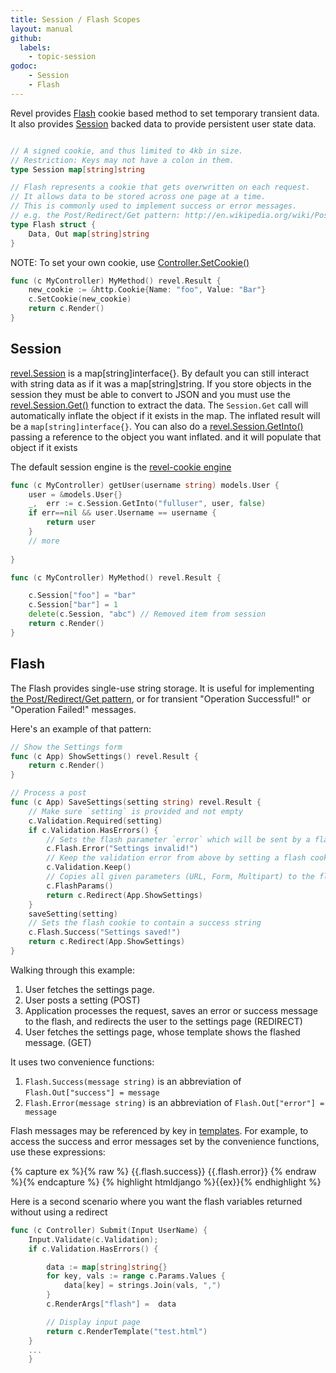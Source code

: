 ```yaml
---
title: Session / Flash Scopes
layout: manual
github:
  labels:
    - topic-session
godoc: 
    - Session
    - Flash
---
```


Revel provides  [Flash](#flash) cookie based method to set temporary transient data. It also
provides [Session](#session) backed data to provide persistent user state data.

```go

// A signed cookie, and thus limited to 4kb in size.
// Restriction: Keys may not have a colon in them.
type Session map[string]string

// Flash represents a cookie that gets overwritten on each request.
// It allows data to be stored across one page at a time.
// This is commonly used to implement success or error messages.
// e.g. the Post/Redirect/Get pattern: http://en.wikipedia.org/wiki/Post/Redirect/Get
type Flash struct {
	Data, Out map[string]string
}
```

NOTE: To set your own cookie, use [Controller.SetCookie()](https://godoc.org/github.com/revel/revel#Controller.SetCookie)
```go
func (c MyController) MyMethod() revel.Result {
    new_cookie := &http.Cookie{Name: "foo", Value: "Bar"}
    c.SetCookie(new_cookie)
    return c.Render()
}
```

<a name="session"></a>

## Session
 [revel.Session](https://godoc.org/github.com/revel/revel/session#Session) is a 
map[string]interface{}. By default you can still interact with string data as if it was
a map[string]string. If you store objects in the session they must be able to convert to
JSON and you must use the [revel.Session.Get()](https://godoc.org/github.com/revel/revel/session#Session.Get)
function to extract the data. The `Session.Get` call will automatically inflate the object 
if it exists in the map. The inflated result will be a `map[string]interface{}`. You can
also do a [revel.Session.GetInto()](https://godoc.org/github.com/revel/revel/session#Session.GetInto)
passing a reference to the object you want inflated. and it will populate that object if 
it exists 

The default session engine is the [revel-cookie engine](/manual/session-engine#cookie) 

```go
func (c MyController) getUser(username string) models.User {
	user = &models.User{}
	_,  err := c.Session.GetInto("fulluser", user, false)
	if err==nil && user.Username == username {
		return user
	}
	// more
	
}

func (c MyController) MyMethod() revel.Result {

    c.Session["foo"] = "bar"
    c.Session["bar"] = 1 
    delete(c.Session, "abc") // Removed item from session
    return c.Render()
}


```






## Flash

The Flash provides single-use string storage. It is useful for implementing
[the Post/Redirect/Get pattern](http://en.wikipedia.org/wiki/Post/Redirect/Get),
or for transient "Operation Successful!" or "Operation Failed!" messages.

Here's an example of that pattern:

```go
// Show the Settings form
func (c App) ShowSettings() revel.Result {
	return c.Render()
}

// Process a post
func (c App) SaveSettings(setting string) revel.Result {
    // Make sure `setting` is provided and not empty
    c.Validation.Required(setting)
    if c.Validation.HasErrors() {
        // Sets the flash parameter `error` which will be sent by a flash cookie
        c.Flash.Error("Settings invalid!")
        // Keep the validation error from above by setting a flash cookie
        c.Validation.Keep()
        // Copies all given parameters (URL, Form, Multipart) to the flash cookie
        c.FlashParams()
        return c.Redirect(App.ShowSettings)
    }
    saveSetting(setting)
    // Sets the flash cookie to contain a success string
    c.Flash.Success("Settings saved!")
    return c.Redirect(App.ShowSettings)
}
```

Walking through this example:

1. User fetches the settings page.
2. User posts a setting (POST)
3. Application processes the request, saves an error or success message to the flash, and redirects the user to the settings page (REDIRECT)
4. User fetches the settings page, whose template shows the flashed message. (GET)

It uses two convenience functions:

1. `Flash.Success(message string)` is an abbreviation of `Flash.Out["success"] = message`
2. `Flash.Error(message string)` is an abbreviation of `Flash.Out["error"] = message`

Flash messages may be referenced by key in [templates](templates.html).  For example, to access
the success and error messages set by the convenience functions, use these
expressions:

{% capture ex %}{% raw %}
{{.flash.success}}
{{.flash.error}}
{% endraw %}{% endcapture %}
{% highlight htmldjango %}{{ex}}{% endhighlight %}

Here is a second scenario where you want the flash variables returned without using a
redirect

```go
func (c Controller) Submit(Input UserName) {
    Input.Validate(c.Validation);
    if c.Validation.HasErrors() {

        data := map[string]string{}
        for key, vals := range c.Params.Values {
            data[key] = strings.Join(vals, ",")
        }
        c.RenderArgs["flash"] =  data

        // Display input page
        return c.RenderTemplate("test.html")
    }
    ...
    }
```

